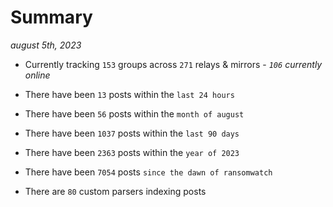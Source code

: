 
# Summary
_august 5th, 2023_

- Currently tracking `153` groups across `271` relays & mirrors - _`106` currently online_

- There have been `13` posts within the `last 24 hours`

- There have been `56` posts within the `month of august`

- There have been `1037` posts within the `last 90 days`

- There have been `2363` posts within the `year of 2023`

- There have been `7054` posts `since the dawn of ransomwatch`

- There are `80` custom parsers indexing posts
